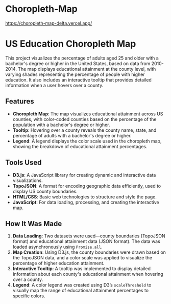 # Choropleth-Map
https://choropleth-map-delta.vercel.app/
# US Education Choropleth Map

This project visualizes the percentage of adults aged 25 and older with a bachelor's degree or higher in the United States, based on data from 2010-2014. The map displays educational attainment at the county level, with varying shades representing the percentage of people with higher education. It also includes an interactive tooltip that provides detailed information when a user hovers over a county.

## Features

* **Choropleth Map**: The map visualizes educational attainment across US counties, with color-coded counties based on the percentage of the population with a bachelor's degree or higher.
* **Tooltip**: Hovering over a county reveals the county name, state, and percentage of adults with a bachelor's degree or higher.
* **Legend**: A legend displays the color scale used in the choropleth map, showing the breakdown of educational attainment percentages.

## Tools Used

* **D3.js**: A JavaScript library for creating dynamic and interactive data visualizations.
* **TopoJSON**: A format for encoding geographic data efficiently, used to display US county boundaries.
* **HTML/CSS**: Basic web technologies to structure and style the page.
* **JavaScript**: For data loading, processing, and creating the interactive map.

## How It Was Made

1. **Data Loading**: Two datasets were used—county boundaries (TopoJSON format) and educational attainment data (JSON format). The data was loaded asynchronously using `Promise.all`.
2. **Map Creation**: Using D3.js, the county boundaries were drawn based on the TopoJSON data, and a color scale was applied to visualize the percentage of higher education attainment.
3. **Interactive Tooltip**: A tooltip was implemented to display detailed information about each county's educational attainment when hovering over a county.
4. **Legend**: A color legend was created using D3’s `scaleThreshold` to visually map the range of educational attainment percentages to specific colors.


